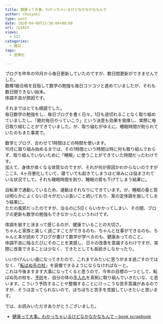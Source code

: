 ```yaml
---
title: 健康って大事。わかっちゃいるけどなかなかなもんで
author: choiyaki
type: post
date: 2020-04-06T13:38:04+00:00
url: /p1014
views:
  - 522
categories:
  - 雑記
tags:
  - 習慣化

---
```

ブログを昨年の10月から毎日更新していたのですが、数日間更新ができませんでした。  
数検1級合格を目指して数学の勉強も毎日コツコツと進めていましたが、それも数日間できない始末。  
体調不良が原因です。

それまではとても順調でした。  
毎日数学の勉強をし、毎日ブログを書く日々。1日も途切れることなく取り組めていましたし、「絶対毎日やっていこう」という決意も効果を発揮し、実際に毎日取り組むことができていました。が、取り組むがゆえに、睡眠時間が削られていたのもまた事実で。

数学とブログ、合わせて1時間ほどの時間を使います。  
10月に取り組み始めるまでは、その1時間という時間は特に何も取り組んでおらず、取り組んでいないために「睡眠」に使うことができていた時間だったわけです。  
加えて、身体が痒くなる体質なのですが、それが何が原因かわからないのですがここ3、4ヶ月悪化していて、寝ていても起きてしまうほど痒みには悩まされている状況でして。それも睡眠時間を削り、睡眠の質も下げてしまう結果に。

自転車で通勤しているため、運動はそれなりにできています。が、睡眠の量と質は明らかによくない日々がだいぶ長いこと続いており、案の定体調を崩してしまう結果に。  
ただの風邪だったのですが、治るのに5日くらいかかってしまい、その間、ブログの更新も数学の勉強もできなかったというわけです。

体調を崩すと決まって感じるのが、健康でいることの大切さ。  
ちゃんと家族と楽しく過ごすことができるのも、ちゃんと仕事ができるのも、ちゃんと本が読めてブログが書けて数学が学べるのも、健康あってのこと。  
体調不良に陥るたびにそのことを実感し、日々の改善を意識するわけですが、実際に改善できることは少なく、できたとしても長続きしなかったり。

いいかげんいい歳になってきたので、これまでみたいに思うがまま過ごすのではなく、「[転ばぬ先の杖][1]」を装備できるようにならなければなーと。  
これは今後ますます大事になってくると思うので、今年の目標の一つとして、転ばぬ先の杖を、[予防][2]を、自分の体の[手入れ][3]を真剣に取り組んでいきたいな、と思います。こういう予防することや整備することにけっこうな苦手意識があるのですが、そうは言ってられないので、ぼちぼちと苦手を克服していきたいと思います。

では、お読みいただきありがとうございました。

  * [健康って大事。わかっちゃいるけどなかなかなもんで &#8211; book scrapbook][4]

 [1]: https://scrapbox.io/choiyaki-hondana/%E8%BB%A2%E3%81%B0%E3%81%AC%E5%85%88%E3%81%AE%E6%9D%96
 [2]: https://scrapbox.io/choiyaki-hondana/%E4%BA%88%E9%98%B2
 [3]: https://scrapbox.io/choiyaki-hondana/%E6%89%8B%E5%85%A5%E3%82%8C
 [4]: https://scrapbox.io/choiyaki-hondana/%E5%81%A5%E5%BA%B7%E3%81%A3%E3%81%A6%E5%A4%A7%E4%BA%8B%E3%80%82%E3%82%8F%E3%81%8B%E3%81%A3%E3%81%A1%E3%82%83%E3%81%84%E3%82%8B%E3%81%91%E3%81%A9%E3%81%AA%E3%81%8B%E3%81%AA%E3%81%8B%E3%81%AA%E3%82%82%E3%82%93%E3%81%A7